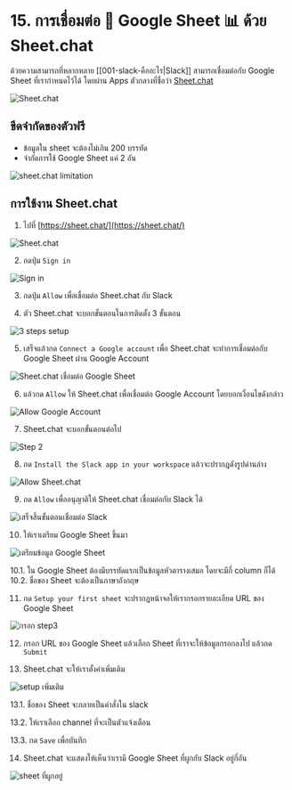 # 15. การเชื่อมต่อ 💬 Google Sheet ️📊 ด้วย Sheet.chat

ด้วยความสามารถที่หลากหลาย [[001-slack-คืออะไร|Slack]] สามารถเชื่อมต่อกับ Google Sheet ที่เรากำหนดไว้ได้ โดยผ่าน Apps ตัวกลางที่ชื่อว่า [Sheet.chat](https://sheet.chat)

![Sheet.chat](../images/2023-02-14_09-22-59.png)

## ขีดจำกัดของตัวฟรี

- ข้อมูลใน sheet จะต้องไม่เกิน 200 บรรทัด
- จำกัดการใช้ Google Sheet แค่ 2 อัน

![sheet.chat limitation](../images/2023-02-14_11-15-30.png)

## การใช้งาน Sheet.chat 

1. ไปที่ [https://sheet.chat/](https://sheet.chat/)

![Sheet.chat](../images/2023-02-10_12-49-42.png)

2. กดปุ่ม `Sign in` 

![Sign in](../images/2023-02-10_12-50-21.png)

3. กดปุ่ม `Allow` เพื่อเชื่อมต่อ Sheet.chat กับ Slack

4. ตัว Sheet.chat จะบอกขั้นตอนในการติดตั้ง 3 ขั้นตอน

![3 steps setup](../images/2023-02-14_10-33-41.png)

5. เสร็จแล้วกด `Connect a Google account` เพื่อ Sheet.chat จะทำการเชื่อมต่อกับ Google Sheet ผ่าน Google Account

![Sheet.chat เชื่อมต่อ Google Sheet](../images/2023-02-10_12-51-03.png)

6. แล้วกด `Allow` ให้ Sheet.chat เพื่อเชื่อมต่อ Google Account โดยบอกเงื่อนไขดังกล่าว

![Allow Google Account](../images/2023-02-14_10-36-46.png)

7. Sheet.chat จะบอกขั้นตอนต่อไป 

![Step 2](../images/2023-02-10_12-51-30.png)

8. กด `Install the Slack app in your workspace` แล้วจะปรากฎดังรูปด่านล่าง

![Allow Sheet.chat](../images/2023-02-10_12-51-46.png)

9. กด `Allow` เพื่ออนุญาติให้ Sheet.chat เชื่อมต่อกับ Slack ได้

![เสร็จสิ้นขั้นตอนเชื่อมต่อ Slack](../images/2023-02-14_10-45-25.png)

10. ให้เราเตรียม Google Sheet ขึ้นมา

![เตรียมข้อมูล Google Sheet](../images/2023-02-10_11-18-54.png)

10.1. ใน Google Sheet ต้องมีบรรทัดแรกเป็นข้อมูลหัวตารางเสมอ โดยจะมีกี่ column ก็ได้
10.2. ชื่อของ Sheet จะต้องเป็นภาษาอังกฤษ

11. กด `Setup your first sheet` จะปรากฎหน้าจอให้เรากรอกรายละเอียด URL ของ Google Sheet

![กรอก step3](../images/2023-02-10_12-53-05.png)

12. กรอก URL ของ Google Sheet แล้วเลือก Sheet ที่เราจะให้ข้อมูลกรอกลงไป แล้วกด `Submit`

13. Sheet.chat จะให้เราตั้งค่าเพิ่มเติม 

![setup เพิ่มเติม](../images/14-2-2023_11512_sheet.chat.jpeg)

13.1. ชื่อของ Sheet จะกลายเป็นคำสั่งใน slack

13.2. ให้เราเลือก channel ที่จะเป็นตัวแจ้งเตือน

13.3. กด `Save` เพื่อบันทึก

14. Sheet.chat จะแสดงให้เห็นว่าเรามี Google Sheet ที่ผูกกับ Slack อยู่กี่อัน

![sheet ที่ผูกอยู่](../images/2023-02-14_11-31-43.jpg)

